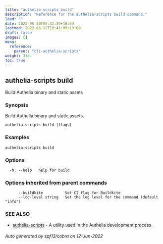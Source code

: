 ```yaml
---
title: "authelia-scripts build"
description: "Reference for the authelia-scripts build command."
lead: ""
date: 2022-05-30T06:42:39+10:00
lastmod: 2022-06-12T19:41:09+10:00
draft: false
images: []
menu:
  reference:
    parent: "cli-authelia-scripts"
weight: 330
toc: true
---
```


## authelia-scripts build

Build Authelia binary and static assets

### Synopsis

Build Authelia binary and static assets.

```
authelia-scripts build [flags]
```

### Examples

```
authelia-scripts build
```

### Options

```
  -h, --help   help for build
```

### Options inherited from parent commands

```
      --buildkite          Set CI flag for Buildkite
      --log-level string   Set the log level for the command (default "info")
```

### SEE ALSO

* [authelia-scripts](authelia-scripts.md)	 - A utility used in the Authelia development process.

###### Auto generated by spf13/cobra on 12-Jun-2022
